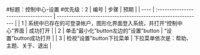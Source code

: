 #标题：控制中心-设置
#优先级：2
| 编号 | 步骤                                | 预期                                                         |
| ---- | :---------------------------------- | ------------------------------------------------------------ |
| 1    | 系统中已存在的可登录帐户，图形化界面登入系统，并打开“控制中心”界面 | 成功打开 |
| 2    | 单击“最小化”button左边的"设置"button | “设置"button成功打开 |
| 3    | 检视“设置"button下拉菜单 | 下拉菜单依次是：帮助、主题、关于、退出 |

